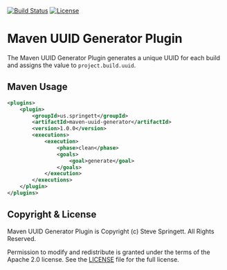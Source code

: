 [![Build Status](https://travis-ci.org/stevespringett/maven-uuid-generator.svg?branch=master)](https://travis-ci.org/stevespringett/maven-uuid-generator)
[![License](https://img.shields.io/badge/license-Apache%202.0-brightgreen.svg)][License]


Maven UUID Generator Plugin
=========

The Maven UUID Generator Plugin generates a unique UUID for each build and assigns the value to `project.build.uuid`.

Maven Usage
-------------------

```xml
<plugins>
    <plugin>
        <groupId>us.springett</groupId>
        <artifactId>maven-uuid-generator</artifactId>
        <version>1.0.0</version>
        <executions>
            <execution>
                <phase>clean</phase>
                <goals>
                    <goal>generate</goal>
                </goals>
            </execution>
        </executions>
    </plugin>
</plugins>
```

Copyright & License
-------------------

Maven UUID Generator Plugin is Copyright (c) Steve Springett. All Rights Reserved.

Permission to modify and redistribute is granted under the terms of the Apache 2.0 license. See the [LICENSE] file for the full license.

[License]: https://github.com/stevespringett/maven-uuid-generator/blob/master/LICENSE
